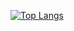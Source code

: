 [![Top Langs](https://github-readme-stats.vercel.app/api/top-langs/?username=BitInit&layout=compact&count_private=false&hide=html,css,vue)](https://github.com/anuraghazra/github-readme-stats)
